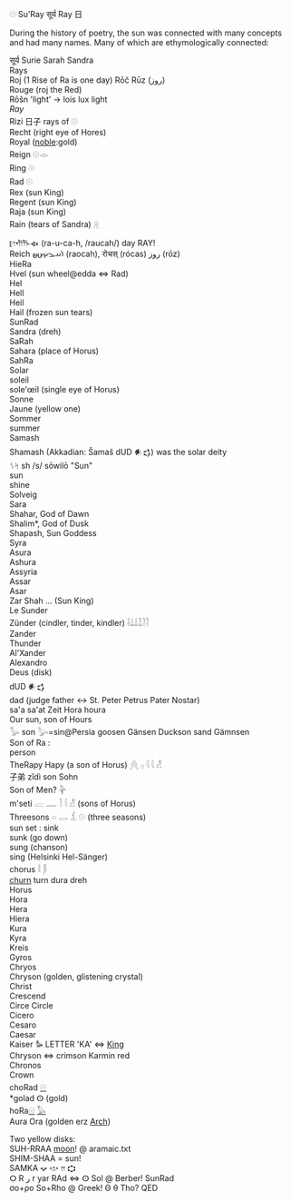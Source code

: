 𓇳 Su'Ray सूर्य Ray 日   
  
During the history of poetry, the sun was connected with many concepts and had many names. Many of which are ethymologically connected:  
  
सूर्य Surie Sarah Sandra  
Rays  
Roj (1 Rise of Ra is one day) Rōč Rūz (روز)     
Rouge (roj the Red)  
Rōšn 'light' -> lois lux light  
*Ray*  
Rìzi 日子 rays of 𓇳  
Recht (right eye of Hores)  
Royal ([noble](noble):gold)  
Reign 𓇳𓁹   
Ring 𓇳  
Rad 𓇳  
Rex (sun King)  
Regent (sun King)  
Raja (sun King)  
Rain (tears of Sandra) 𓇶  
  
𐎼𐎢𐎨𐏃 (ra-u-ca-h, /raucah/) day RAY!   
Reich  𐬭𐬀𐬊𐬗𐬀𐬵 (raocah), रोचस् (rócas) روز (rōz)  
HieRa  
Hvel (sun wheel@edda ⇔ Rad)  
Hel  
Hell  
Heil  
Hail (frozen sun tears)  
SunRad  
Sandra (dreh)  
SaRah  
Sahara (place of Horus)  
SahRa  
Solar  
soleil  
sole'œil (single eye of Horus)  
Sonne  
Jaune (yellow one)  
Sommer  
summer  
Samash  
Shamash (Akkadian: Šamaš dUD 𒀭𒌓) was the solar deity   
ᛊᛋ sh /s/ sōwilō "Sun"   
sun  
shine  
Solveig  
Sara  
Shahar, God of Dawn  
Shalim*, God of Dusk  
Shapash, Sun Goddess  
Syra  
Asura  
Ashura  
Assyria  
Assar  
Asar  
Zar Shah ... (Sun King)  
Le Sunder  
Zünder (cindler, tinder, kindler) 𓌢𓍑𓍒𓍖𓍘𓍘  
Zander  
Thunder  
Al'Xander  
Alexandro  
Deus (disk)  
dUD 𒀭𒌓  
dad (judge father <-> St. Peter Petrus Pater Nostar)  
sa'a sa'at Zeit Hora houra  
Our sun, son of Hours  
𓅭 son 𓅬=sin@Persia goosen Gänsen Duckson sand Gämnsen  
Son of Ra :   
person  
TheRapy Hapy (a son of Horus)   𓐑  𓊪  𓇋  𓇋  𓀭   
子弟 zǐdì son Sohn   
Son of Men? 𓊿  
m'seti   𓐝  𓊃  𓍘  𓇋  𓀭  (sons of Horus)  
Threesons 𓏏  𓂋  𓆵  𓇳 (three seasons)  
sun set : sink  
sunk (go down)  
sung (chanson)  
sing (Helsinki Hel-Sänger)  
chorus 𓎛  𓋴   
[churn](churn) turn dura dreh  
Horus  
Hora  
Hera  
Hiera  
Kura  
Kyra  
Kreis  
Gyros  
Chryos  
Chryson (golden, glistening crystal)  
Christ  
Crescend  
Circe Circle  
Cicero  
Cesaro  
Caesar  
Kaiser 𐦖 LETTER 'KA' ⇔ [King](King)  
Chryson ⇔ crimson Karmin red  
Chronos   
Crown  
choRad [𓇳](𓇳)   
*golad ⵙ (gold)  
hoRa[𓇳](𓇳) [𓅃](𓅃)  
Aura Ora (golden erz [Arch](Arch))  
  
Two yellow disks:  
SUH-RRAA [moon](moon)! @ aramaic.txt  
SHIM-SHAA = sun!  
SAMKA 𐎒 𐎌 𐎕 𐎘   
ⵔ R ر r yar RAd ⇔ ⵙ Sol @ Berber! SunRad  
σο+ρο So+Rho @ Greek!  Θ θ Tho? QED  
